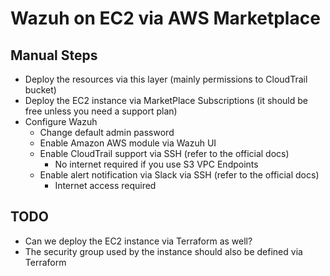 # Wazuh on EC2 via AWS Marketplace

## Manual Steps
- Deploy the resources via this layer (mainly permissions to CloudTrail bucket)
- Deploy the EC2 instance via MarketPlace Subscriptions (it should be free unless you need a support plan)
- Configure Wazuh
    - Change default admin password
    - Enable Amazon AWS module via Wazuh UI
    - Enable CloudTrail support via SSH (refer to the official docs)
        - No internet required if you use S3 VPC Endpoints
    - Enable alert notification via Slack via SSH (refer to the official docs)
        - Internet access required

## TODO
- Can we deploy the EC2 instance via Terraform as well?
- The security group used by the instance should also be defined via Terraform
